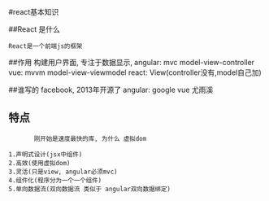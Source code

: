 #react基本知识

##React 是什么
    
    React是一个前端js的框架
    
##作用
           构建用户界面, 专注于数据显示, 
        angular: mvc   model-view-controller
        vue: mvvm    model-view-viewmodel
        react:  View(controller没有,model自己加)
        
        
##谁写的
    facebook, 2013年开源了
    angular: google
    vue 尤雨溪
    
## 特点
           刚开始是速度最快的库, 为什么 虚拟dom
    
    1.声明式设计(jsx中组件)
    2.高效(使用虚拟dom)
    3.灵活(只是view, angular必须mvc) 
    4.组件化(程序分为一个一个组件)
    5.单向数据流(双向数据流 类似于 angular双向数据绑定)      
           



